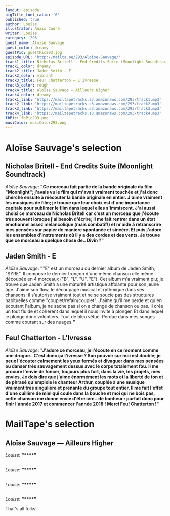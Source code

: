 ```yaml
---
layout: episode
bigTitle_font_ratio: '6'
published: true
author: Louise
illustrator: Anais Caura
writer: Louise
category: '293'
guest_name: Aloïse Sauvage
guest_color: dreamy
guestPic: guestPic293.jpg
episode_URL: 'http://mailta.pe/293/Aloise-Sauvage/'
track1_title: Nicholas Britell - End Credits Suite (Moonlight Soundtrack)
track1_color: dreamy
track2_title: Jaden Smith — E
track2_color: vibrant
track3_title: Feu! Chatterton — L'Ivresse
track3_color: rough
track4_title: Aloïse Sauvage — Ailleurs Higher
track4_color: dreamy
track1_link: 'https://mailtapetracks.s3.amazonaws.com/293/track1.mp3'
track2_link: 'https://mailtapetracks.s3.amazonaws.com/293/track2.mp3'
track3_link: 'https://mailtapetracks.s3.amazonaws.com/293/track3.mp3'
track4_link: 'https://mailtapetracks.s3.amazonaws.com/293/track4.mp3'
fbPic: fbPic293.png
musiColor: musiColor293.png
---
```

<p id="introduction"></p>
<p></p>

# Aloïse Sauvage's selection


## Nicholas Britell - End Credits Suite (Moonlight Soundtrack)
_Aloïse Sauvage_: **"**Ce morceau fait partie de la bande originale du film "Moonlight"; j'avais vu le film qui m'avait vraiment touchée et j'ai donc cherché ensuite à réécouter la bande originale en entier. J'aime vraiment les musiques de film; je trouve que leur choix est d'une importance capitale pour sublimer le film dans lequel elles s'immiscent.
J'ai aussi choisi ce morceau de Nicholas Britell car c'est un morceau que j'écoute très souvent lorsque j'ai besoin d'écrire; il me fait rentrer dans un état émotionnel assez mélancolique (mais combatif!) et m'aide à retranscrire mes pensées sur papier de manière spontanée et sincère.
Et puis j'adore les ensembles d'instruments où il y a des cordes et des vents. Je trouve que ce morceau a quelque chose de.. Divin ?**"**

## Jaden Smith - E
_Aloïse Sauvage_: **"**"E" est un morceau du dernier album de Jaden Smith, "SYRE". Il compose le dernier tronçon d'une même chanson elle même découpée en 4 morceaux ("B", "L", "U", "E").
Cet album m'a vraiment plu; je trouve que Jaden Smith a une maturité artistique affolante pour son jeune âge. J'aime son flow, le découpage musical et rythmique dans ses chansons; il s'autorise vraiment tout et ne se soucie pas des structures habituelles comme "couplet/refain/couplet". J'aime qu'il me perde et qu'en écoutant l'album, je ne sache pas si on a changé de chanson ou pas. Il crée un tout fluide et cohérent dans lequel il nous invite à plonger. Et dans lequel je plonge donc volontiers. Tout de bleu vêtue. Perdue dans mes songes comme courant sur des nuages.**"**

## Feu! Chatterton - L'Ivresse
_Aloïse Sauvage_: **"**J'adore ce morceau, je l'écoute en ce moment comme une drogue.. C'est donc ça l'ivresse ? Son pouvoir sur moi est double; je peux l'écouter calmement les yeux fermés et divaguer dans mes pensées ou danser très sauvagement dessus avec le corps totalement fou. Il me procure l'envie de foncer, toujours plus fort, dans la vie, les projets, mes envies. Je dois dire que j'aime énormément les mots et la liberté de ton et de phrasé qu'emploie le chanteur Arthur, couplée à une musique vraiment très singulière et prenante du groupe tout entier. Il me fait l'effet d'une cuillère de miel qui coule dans la bouche et moi qui ne bois pas, cette chanson me donne envie d'être ivre.. de bonheur : parfait donc pour finir l'année 2017 et commencer l'année 2018 ! Merci Feu! Chatterton !**"**


# MailTape's selection

## Aloïse Sauvage — Ailleurs Higher
_Louise_: **"****"**

## 
_Louise_: **"****"**

## 
_Louise_: **"****"**

## 
_Louise_: **"****"**

<p id="outroduction">That's all folks! </p>
